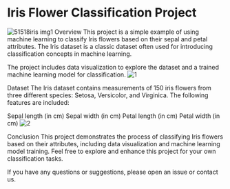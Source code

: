 # Iris Flower Classification Project

![51518iris img1](https://github.com/Vishnu200399/Iris_classification/assets/93635977/e9a178e0-d445-46c5-9e7b-351f756b246d)
Overview
This project is a simple example of using machine learning to classify Iris flowers based on their sepal and petal attributes. The Iris dataset is a classic dataset often used for introducing classification concepts in machine learning.

The project includes data visualization to explore the dataset and a trained machine learning model for classification.
![1](https://github.com/Vishnu200399/Iris_classification/assets/93635977/2ec06387-f4b6-473c-92b3-f96c854fcfe7)

Dataset
The Iris dataset contains measurements of 150 iris flowers from three different species: Setosa, Versicolor, and Virginica. The following features are included:

Sepal length (in cm)
Sepal width (in cm)
Petal length (in cm)
Petal width (in cm)
![2](https://github.com/Vishnu200399/Iris_classification/assets/93635977/07090695-b0ac-4712-a385-914adc28969e)

Conclusion
This project demonstrates the process of classifying Iris flowers based on their attributes, including data visualization and machine learning model training. Feel free to explore and enhance this project for your own classification tasks.

If you have any questions or suggestions, please open an issue or contact us.
